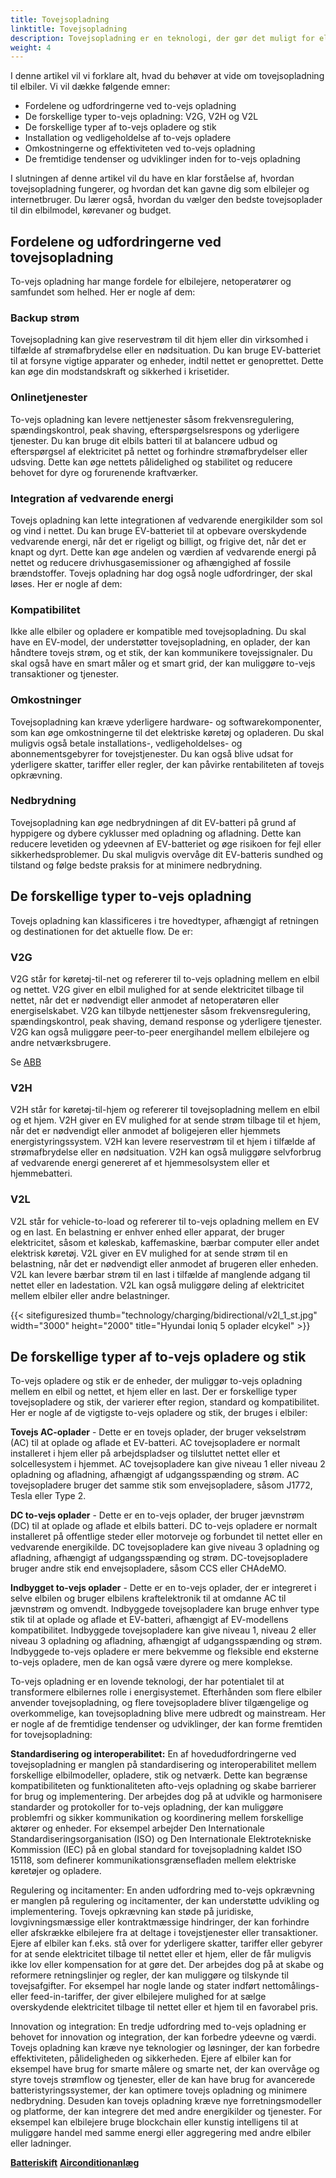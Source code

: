 ```yaml
---
title: Tovejsopladning
linktitle: Tovejsopladning
description: Tovejsopladning er en teknologi, der gør det muligt for elbiler ikke kun at modtage strøm fra nettet eller en ladestation, men også sende den tilbage til nettet eller et hjem. På denne måde kan elbiler fungere som backup strømkilder, netstabilisatorer eller vedvarende energiintegratorer.
weight: 4
---
```

<!-- markdownlint-disable MD033 -->
I denne artikel vil vi forklare alt, hvad du behøver at vide om tovejsopladning til elbiler. Vi vil dække følgende emner:

- Fordelene og udfordringerne ved to-vejs opladning
- De forskellige typer to-vejs opladning: V2G, V2H og V2L
- De forskellige typer af to-vejs opladere og stik
- Installation og vedligeholdelse af to-vejs opladere
- Omkostningerne og effektiviteten ved to-vejs opladning
- De fremtidige tendenser og udviklinger inden for to-vejs opladning

I slutningen af ​​denne artikel vil du have en klar forståelse af, hvordan tovejsopladning fungerer, og hvordan det kan gavne dig som elbilejer og internetbruger. Du lærer også, hvordan du vælger den bedste tovejsoplader til din elbilmodel, kørevaner og budget.

## Fordelene og udfordringerne ved tovejsopladning

To-vejs opladning har mange fordele for elbilejere, netoperatører og samfundet som helhed. Her er nogle af dem:

### Backup strøm

Tovejsopladning kan give reservestrøm til dit hjem eller din virksomhed i tilfælde af strømafbrydelse eller en nødsituation. Du kan bruge EV-batteriet til at forsyne vigtige apparater og enheder, indtil nettet er genoprettet. Dette kan øge din modstandskraft og sikkerhed i krisetider.

### Onlinetjenester

To-vejs opladning kan levere nettjenester såsom frekvensregulering, spændingskontrol, peak shaving, efterspørgselsrespons og yderligere tjenester. Du kan bruge dit elbils batteri til at balancere udbud og efterspørgsel af elektricitet på nettet og forhindre strømafbrydelser eller udsving. Dette kan øge nettets pålidelighed og stabilitet og reducere behovet for dyre og forurenende kraftværker.

### Integration af vedvarende energi

Tovejs opladning kan lette integrationen af ​​vedvarende energikilder som sol og vind i nettet. Du kan bruge EV-batteriet til at opbevare overskydende vedvarende energi, når det er rigeligt og billigt, og frigive det, når det er knapt og dyrt. Dette kan øge andelen og værdien af ​​vedvarende energi på nettet og reducere drivhusgasemissioner og afhængighed af fossile brændstoffer.
Tovejs opladning har dog også nogle udfordringer, der skal løses. Her er nogle af dem:

### Kompatibilitet

Ikke alle elbiler og opladere er kompatible med tovejsopladning. Du skal have en EV-model, der understøtter tovejsopladning, en oplader, der kan håndtere tovejs strøm, og et stik, der kan kommunikere tovejssignaler. Du skal også have en smart måler og et smart grid, der kan muliggøre to-vejs transaktioner og tjenester.

### Omkostninger

Tovejsopladning kan kræve yderligere hardware- og softwarekomponenter, som kan øge omkostningerne til det elektriske køretøj og opladeren. Du skal muligvis også betale installations-, vedligeholdelses- og abonnementsgebyrer for tovejstjenester. Du kan også blive udsat for yderligere skatter, tariffer eller regler, der kan påvirke rentabiliteten af ​​tovejs opkrævning.

### Nedbrydning

Tovejsopladning kan øge nedbrydningen af ​​dit EV-batteri på grund af hyppigere og dybere cyklusser med opladning og afladning. Dette kan reducere levetiden og ydeevnen af ​​EV-batteriet og øge risikoen for fejl eller sikkerhedsproblemer. Du skal muligvis overvåge dit EV-batteris sundhed og tilstand og følge bedste praksis for at minimere nedbrydning.

## De forskellige typer to-vejs opladning

Tovejs opladning kan klassificeres i tre hovedtyper, afhængigt af retningen og destinationen for det aktuelle flow. De er:
### V2G

V2G står for køretøj-til-net og refererer til to-vejs opladning mellem en elbil og nettet. V2G giver en elbil mulighed for at sende elektricitet tilbage til nettet, når det er nødvendigt eller anmodet af netoperatøren eller energiselskabet. V2G kan tilbyde nettjenester såsom frekvensregulering, spændingskontrol, peak shaving, demand response og yderligere tjenester. V2G kan også muliggøre peer-to-peer energihandel mellem elbilejere og andre netværksbrugere.

Se [ABB](https://new.abb.com/ev-charging/abb-s-vehicle-to-grid-technology)

### V2H

V2H står for køretøj-til-hjem og refererer til tovejsopladning mellem en elbil og et hjem. V2H giver en EV mulighed for at sende strøm tilbage til et hjem, når det er nødvendigt eller anmodet af boligejeren eller hjemmets energistyringssystem. V2H kan levere reservestrøm til et hjem i tilfælde af strømafbrydelse eller en nødsituation. V2H kan også muliggøre selvforbrug af vedvarende energi genereret af et hjemmesolsystem eller et hjemmebatteri.

### V2L

V2L står for vehicle-to-load og refererer til to-vejs opladning mellem en EV og en last. En belastning er enhver enhed eller apparat, der bruger elektricitet, såsom et køleskab, kaffemaskine, bærbar computer eller andet elektrisk køretøj. V2L giver en EV mulighed for at sende strøm til en belastning, når det er nødvendigt eller anmodet af brugeren eller enheden. V2L kan levere bærbar strøm til en last i tilfælde af manglende adgang til nettet eller en ladestation. V2L kan også muliggøre deling af elektricitet mellem elbiler eller andre belastninger.

{{< sitefiguresized thumb="technology/charging/bidirectional/v2l_1_st.jpg" width="3000" height="2000" title="Hyundai Ioniq 5 oplader elcykel" >}}

## De forskellige typer af to-vejs opladere og stik

To-vejs opladere og stik er de enheder, der muliggør to-vejs opladning mellem en elbil og nettet, et hjem eller en last. Der er forskellige typer tovejsopladere og stik, der varierer efter region, standard og kompatibilitet. Her er nogle af de vigtigste to-vejs opladere og stik, der bruges i elbiler:

**Tovejs AC-oplader** - Dette er en tovejs oplader, der bruger vekselstrøm (AC) til at oplade og aflade et EV-batteri. AC tovejsopladere er normalt installeret i hjem eller på arbejdspladser og tilsluttet nettet eller et solcellesystem i hjemmet. AC tovejsopladere kan give niveau 1 eller niveau 2 opladning og afladning, afhængigt af udgangsspænding og strøm. AC tovejsopladere bruger det samme stik som envejsopladere, såsom J1772, Tesla eller Type 2.

**DC to-vejs oplader** - Dette er en to-vejs oplader, der bruger jævnstrøm (DC) til at oplade og aflade et elbils batteri. DC to-vejs opladere er normalt installeret på offentlige steder eller motorveje og forbundet til nettet eller en vedvarende energikilde. DC tovejsopladere kan give niveau 3 opladning og afladning, afhængigt af udgangsspænding og strøm. DC-tovejsopladere bruger andre stik end envejsopladere, såsom CCS eller CHAdeMO.

**Indbygget to-vejs oplader** - Dette er en to-vejs oplader, der er integreret i selve elbilen og bruger elbilens kraftelektronik til at omdanne AC til jævnstrøm og omvendt. Indbyggede tovejsopladere kan bruge enhver type stik til at oplade og aflade et EV-batteri, afhængigt af EV-modellens kompatibilitet. Indbyggede tovejsopladere kan give niveau 1, niveau 2 eller niveau 3 opladning og afladning, afhængigt af udgangsspænding og strøm. Indbyggede to-vejs opladere er mere bekvemme og fleksible end eksterne to-vejs opladere, men de kan også være dyrere og mere komplekse.

To-vejs opladning er en lovende teknologi, der har potentialet til at transformere elbilernes rolle i energisystemet. Efterhånden som flere elbiler anvender tovejsopladning, og flere tovejsopladere bliver tilgængelige og overkommelige, kan tovejsopladning blive mere udbredt og mainstream. Her er nogle af de fremtidige tendenser og udviklinger, der kan forme fremtiden for tovejsopladning:

**Standardisering og interoperabilitet:** En af hovedudfordringerne ved tovejsopladning er manglen på standardisering og interoperabilitet mellem forskellige elbilmodeller, opladere, stik og netværk. Dette kan begrænse kompatibiliteten og funktionaliteten af ​​to-vejs opladning og skabe barrierer for brug og implementering. Der arbejdes dog på at udvikle og harmonisere standarder og protokoller for to-vejs opladning, der kan muliggøre problemfri og sikker kommunikation og koordinering mellem forskellige aktører og enheder. For eksempel arbejder Den Internationale Standardiseringsorganisation (ISO) og Den Internationale Elektrotekniske Kommission (IEC) på en global standard for tovejsopladning kaldet ISO 15118, som definerer kommunikationsgrænsefladen mellem elektriske køretøjer og opladere.

Regulering og incitamenter: En anden udfordring med to-vejs opkrævning er manglen på regulering og incitamenter, der kan understøtte udvikling og implementering. Tovejs opkrævning kan støde på juridiske, lovgivningsmæssige eller kontraktmæssige hindringer, der kan forhindre eller afskrække elbilejere fra at deltage i tovejstjenester eller transaktioner. Ejere af elbiler kan f.eks. stå over for yderligere skatter, tariffer eller gebyrer for at sende elektricitet tilbage til nettet eller et hjem, eller de får muligvis ikke lov eller kompensation for at gøre det. Der arbejdes dog på at skabe og reformere retningslinjer og regler, der kan muliggøre og tilskynde til tovejsafgifter. For eksempel har nogle lande og stater indført nettomålings- eller feed-in-tariffer, der giver elbilejere mulighed for at sælge overskydende elektricitet tilbage til nettet eller et hjem til en favorabel pris.

Innovation og integration: En tredje udfordring med to-vejs opladning er behovet for innovation og integration, der kan forbedre ydeevne og værdi. Tovejs opladning kan kræve nye teknologier og løsninger, der kan forbedre effektiviteten, pålideligheden og sikkerheden. Ejere af elbiler kan for eksempel have brug for smarte målere og smarte net, der kan overvåge og styre tovejs strømflow og tjenester, eller de kan have brug for avancerede batteristyringssystemer, der kan optimere tovejs opladning og minimere nedbrydning. Desuden kan tovejs opladning kræve nye forretningsmodeller og platforme, der kan integrere det med andre energikilder og tjenester. For eksempel kan elbilejere bruge blockchain eller kunstig intelligens til at muliggøre handel med samme energi eller aggregering med andre elbiler eller ladninger.

<div class="mt-3 mb-3">
     <a href="../batteryswap/" class="text-decoration-none text-black"><strong><i class="bi-arrow-left"></i> Batteriskift</strong></a>
     <a href="../../hvac/" class="text-decoration-none text-black float-end"><strong>Airconditionanlæg <i class="bi-arrow-right"></i> </strong></a>
</div>